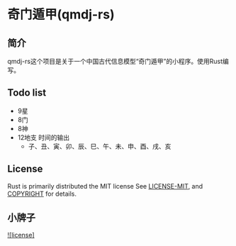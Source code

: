 # 奇门遁甲(qmdj-rs)

## 简介
qmdj-rs这个项目是关于一个中国古代信息模型“奇门遁甲”的小程序。使用Rust编写。


## Todo list
- 9星
- 8门
- 8神
- 12地支 时间的输出
  - 子、丑、寅、卯、辰、巳、午、未、申、酉、戌、亥


## License
Rust is primarily distributed the MIT license
See [LICENSE-MIT](LICENSE-MIT), and
[COPYRIGHT](COPYRIGHT) for details.

## 小牌子
[![license]](https://img.shields.io/github/license/CoderOverflow/qmdj-rs)